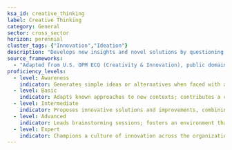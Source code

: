 ```yaml
---
ksa_id: creative_thinking
label: Creative Thinking
category: General
sector: cross_sector
horizon: perennial
cluster_tags: {"Innovation","Ideation"}
description: "Develops new insights and novel solutions by questioning conventional approaches and encouraging innovative ideas, designs, and methods."
source_frameworks:
  - "Adapted from U.S. OPM ECQ (Creativity & Innovation), public domain"
proficiency_levels:
  - level: Awareness
    indicator: Generates simple ideas or alternatives when faced with a problem.
  - level: Basic
    indicator: Adapts known approaches to new contexts; contributes a creative suggestion within a team.
  - level: Intermediate
    indicator: Proposes innovative solutions and improvements, combining ideas from different domains.
  - level: Advanced
    indicator: Leads brainstorming sessions; fosters an environment that encourages experimentation and creative risk-taking.
  - level: Expert
    indicator: Champions a culture of innovation across the organization; develops cutting-edge strategies or products unprecedented in the field.
---
```

